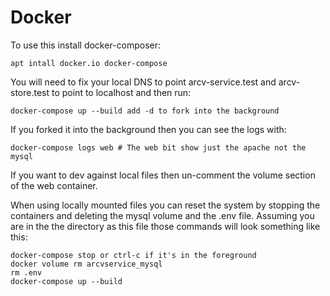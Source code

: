 # Docker

To use this install docker-composer:

    apt intall docker.io docker-compose

You will need to fix your local DNS to point arcv-service.test and arcv-store.test to point to localhost and then run:

    docker-compose up --build add -d to fork into the background

If you forked it into the background then you can see the logs with:

    docker-compose logs web # The web bit show just the apache not the mysql

If you want to dev against local files then un-comment the volume section of the web container.

When using locally mounted files you can reset the system by stopping the containers and deleting the mysql volume and the .env file.  Assuming you are in the the directory as this file those commands will look something like this:

    docker-compose stop or ctrl-c if it's in the foreground
    docker volume rm arcvservice_mysql
    rm .env
    docker-compose up --build

